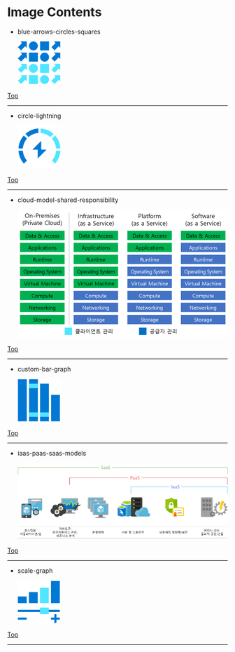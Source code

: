 
# Image Contents

- blue-arrows-circles-squares

	![blue-arrows-circles-squares](https://github.com/kj-park/tech/blob/main/Learning/.media/blue-arrows-circles-squares.svg?raw=true)

[Top](#)

---

- circle-lightning

	![circle-lightning](https://github.com/kj-park/tech/blob/main/Learning/.media/circle-lightning.svg?raw=true)

[Top](#)

---

- cloud-model-shared-responsibility

	![cloud-model-shared-responsibility](https://github.com/kj-park/tech/blob/main/Learning/.media/cloud-model-shared-responsibility.png?raw=true)

[Top](#)

---

- custom-bar-graph

	![custom-bar-graph](https://github.com/kj-park/tech/blob/main/Learning/.media/custom-bar-graph.svg?raw=true)

[Top](#)

---

- iaas-paas-saas-models

	![iaas-paas-saas-models](https://github.com/kj-park/tech/blob/main/Learning/.media/iaas-paas-saas-models.png?raw=true)

[Top](#)

---

- scale-graph

	![scale-graph](https://github.com/kj-park/tech/blob/main/Learning/.media/scale-graph.svg?raw=true)

[Top](#)

---

